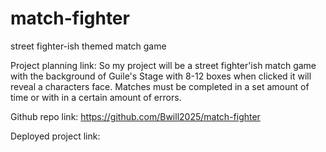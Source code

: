 # match-fighter
street fighter-ish themed match game


Project planning link: So my project will be a street fighter'ish match game with the background of Guile's Stage with 8-12 boxes when clicked it
will reveal a characters face. Matches must be completed in a set amount of time or with in a certain amount of errors.

Github repo link: https://github.com/Bwill2025/match-fighter

Deployed project link: 